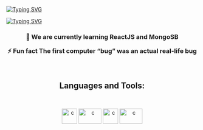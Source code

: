 
[![Typing SVG](https://readme-typing-svg.herokuapp.com?font=Audiowide&color=blue&center=true&size=36&width=1500&lines=Hello+World+👋;&duration=100)](https://git.io/typing-svg) 


[![Typing SVG](https://readme-typing-svg.herokuapp.com?font=Audiowide&color=63F749&center=true&size=24&width=1200&lines=We+are+SkillVault;&duration=3000)](https://git.io/typing-svg) 



<h3 align="center">

🌱 We are currently learning ReactJS and MongoSB
 

⚡ Fun fact The first computer “bug” was an actual real-life bug

</h3>
<br>




<h2 align="center">Languages and Tools:</h2>
<br>
<p align="center">  <img src="https://www.svgrepo.com/show/373845/mongo.svg" alt="c" width="40" height="40"/> 
<img src="https://miro.medium.com/max/6668/1*XP-mZOrIqX7OsFInN2ngRQ.png" alt="c" width="60" height="40"/> 
<img src="https://www.svgrepo.com/show/355190/reactjs.svg" alt="c" width="40" height="40"/> 
<img src="https://i.pinimg.com/originals/ed/f7/d7/edf7d789735ca1ab974128529d1babe0.jpg" alt="c" width="60" height="40"/> 


</p>

 <br>

</div>
 
